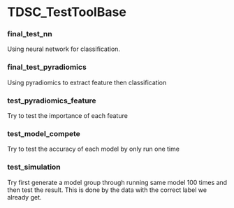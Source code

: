 # TDSC_TestToolBase
### final_test_nn
Using neural network for classification.

### final_test_pyradiomics
Using pyradiomics to extract feature then classification

### test_pyradiomics_feature
Try to test the importance of each feature

### test_model_compete
Try to test the accuracy of each model by only run one time

### test_simulation
Try first generate a model group through running same model 100 times
and then test the result. This is done by the data with the correct
label we already get.